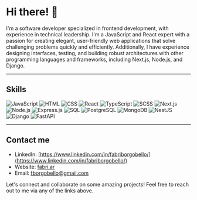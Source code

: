 # Hi there! 👋

I'm a software developer specialized in frontend development, with experience in technical leadership. I'm a JavaScript and React expert with a passion for creating elegant, user-friendly web applications that solve challenging problems quickly and efficiently. Additionally, I have experience designing interfaces, testing, and building robust architectures with other programming languages and frameworks, including Next.js, Node.js, and Django.

---

## Skills

![JavaScript](https://img.shields.io/badge/-JavaScript-yellow?style=for-the-badge&logo=javascript&logoColor=white)
![HTML](https://img.shields.io/badge/-HTML-orange?style=for-the-badge&logo=html5&logoColor=white)
![CSS](https://img.shields.io/badge/-CSS-blue?style=for-the-badge&logo=css3&logoColor=white)
![React](https://img.shields.io/badge/-React-blueviolet?style=for-the-badge&logo=react&logoColor=white)
![TypeScript](https://img.shields.io/badge/-TypeScript-3178C6?style=for-the-badge&logo=typescript&logoColor=white)
![SCSS](https://img.shields.io/badge/-SCSS-ff69b4?style=for-the-badge&logo=sass&logoColor=white)
![Next.js](https://img.shields.io/badge/-Next.js-black?style=for-the-badge&logo=vercel&logoColor=white)
![Node.js](https://img.shields.io/badge/-Node.js-339933?style=for-the-badge&logo=node.js&logoColor=white)
![Express.js](https://img.shields.io/badge/-Express.js-lightgrey?style=for-the-badge&logo=express&logoColor=white)
![SQL](https://img.shields.io/badge/-SQL-003B57?style=for-the-badge&logo=MySQL&logoColor=white)
![PostgreSQL](https://img.shields.io/badge/-PostgreSQL-4169E1?style=for-the-badge&logo=postgresql&logoColor=white)
![MongoDB](https://img.shields.io/badge/-MongoDB-47A248?style=for-the-badge&logo=mongodb&logoColor=white)
![NestJS](https://img.shields.io/badge/-NestJS-ea2845?style=for-the-badge&logo=nestjs&logoColor=white)
![Django](https://img.shields.io/badge/-Django-darkgreen?style=for-the-badge&logo=django&logoColor=white)
![FastAPI](https://img.shields.io/badge/-FastAPI-109989?style=for-the-badge&logo=fastapi&logoColor=white)

---

## Contact me

- LinkedIn: [https://www.linkedin.com/in/fabriborgobello/](https://www.linkedin.com/in/fabriborgobello/)
- Website: [fabri.ar](http://fabri.ar/)
- Email: fborgobello@gmail.com

Let's connect and collaborate on some amazing projects! Feel free to reach out to me via any of the links above.
